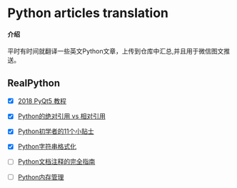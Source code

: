 # Python articles translation

#### 介绍
平时有时间就翻译一些英文Python文章，上传到仓库中汇总,并且用于微信图文推送。

## RealPython

- [x] [2018 PyQt5 教程](https://gitee.com/rogerlee/Python_articles_translation/blob/master/realpython/2018%20PyQt5%20%E6%95%99%E7%A8%8B.md)

- [x] [Python的绝对引用 vs 相对引用](https://gitee.com/rogerlee/Python_articles_translation/blob/master/realpython/Python%E7%9A%84%E7%BB%9D%E5%AF%B9%E5%BC%95%E7%94%A8%20vs%20%E7%9B%B8%E5%AF%B9%E5%BC%95%E7%94%A8.md)

- [x] [Python初学者的11个小贴士](https://gitee.com/rogerlee/Python_articles_translation/blob/master/realpython/Python%e5%88%9d%e5%ad%a6%e8%80%85%e7%9a%8411%e4%b8%aa%e5%b0%8f%e8%b4%b4%e5%a3%ab.md)

- [x] [Python字符串格式化](https://gitee.com/rogerlee/Python_articles_translation/blob/master/realpython/Python%e5%ad%97%e7%ac%a6%e4%b8%b2%e6%a0%bc%e5%bc%8f%e5%8c%96.md)

- [ ] [Python文档注释的完全指南](https://gitee.com/rogerlee/Python_articles_translation/blob/master/realpython/Python%e6%96%87%e6%a1%a3%e6%b3%a8%e9%87%8a%e7%9a%84%e5%ae%8c%e5%85%a8%e6%8c%87%e5%8d%97.md)

- [ ] [Python内存管理](https://gitee.com/rogerlee/Python_articles_translation/blob/master/realpython/Python%E5%86%85%E5%AD%98%E7%AE%A1%E7%90%86.md)
